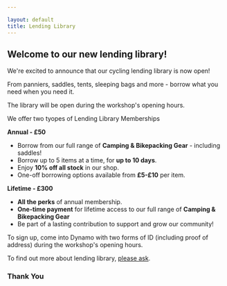 ```yaml
---

layout: default
title: Lending Library
---
```



## Welcome to our new lending library!

We're excited to announce that our cycling lending library is now open! 

From panniers, saddles, tents, sleeping bags and more - borrow what you need when you need it. 

The library will be open during the workshop's opening hours. 

We offer two tyopes of Lending Library Memberships

**Annual - £50** 

- Borrow from our full range of **Camping & Bikepacking Gear** - including saddles! 
- Borrow up to 5 items at a time, for **up to 10 days**. 
- Enjoy **10% off all stock** in our shop. 
- One-off borrowing options available from **£5-£10** per item.

**Lifetime - £300** 

- **All the perks** of annual membership.
- **One-time payment** for lifetime access to our full range of **Camping & Bikepacking Gear**
- Be part of a lasting contribution to support and grow our community! 

To sign up, come into Dynamo with two forms of ID (including proof of address) during the workshop's opening hours. 

To find out more about lending library, [please ask](/#contact-us). 

### Thank You
